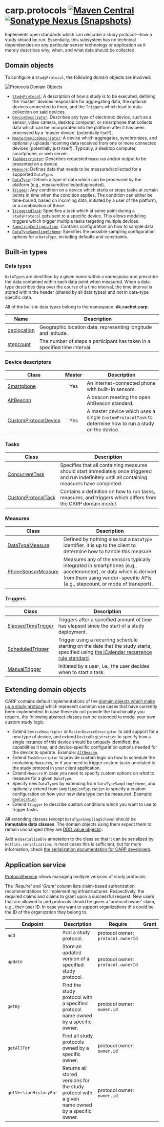 # carp.protocols [![Maven Central](https://maven-badges.herokuapp.com/maven-central/dk.cachet.carp.protocols/carp.protocols.core/badge.svg?color=orange)](https://mvnrepository.com/artifact/dk.cachet.carp.protocols) [![Sonatype Nexus (Snapshots)](https://img.shields.io/nexus/s/dk.cachet.carp.protocols/carp.protocols.core?server=https%3A%2F%2Foss.sonatype.org)](https://oss.sonatype.org/content/repositories/snapshots/dk/cachet/carp/protocols/) 

Implements open standards which can describe a study protocol—how a study should be run.
Essentially, this subsystem has no technical dependencies on any particular sensor technology or application as it merely describes why, when, and what data should be collected.

## Domain objects

To configure a `StudyProtocol`, the following domain objects are involved:

![Protocols Domain Objects](https://i.imgur.com/Qy9KIWS.png)

- [`StudyProtocol`](../carp.protocols.core/src/commonMain/kotlin/dk/cachet/carp/protocols/domain/StudyProtocol.kt):
A description of how a study is to be executed, defining the 'master' devices responsible for aggregating data, the optional devices connected to them, and the `Trigger`s which lead to data collection on said devices.
- [`DeviceDescriptor`](../carp.protocols.core/src/commonMain/kotlin/dk/cachet/carp/protocols/domain/devices/DeviceDescriptor.kt):
Describes any type of electronic device, such as a sensor, video camera, desktop computer, or smartphone that collects data which can be incorporated into the platform after it has been processed by a 'master device' (potentially itself).
- [`MasterDeviceDescriptor`](../carp.protocols.core/src/commonMain/kotlin/dk/cachet/carp/protocols/domain/devices/MasterDeviceDescriptor.kt):
A device which aggregates, synchronizes, and optionally uploads incoming data received from one or more connected devices (potentially just itself).
Typically, a desktop computer, smartphone, or web server.
- [`TaskDescriptor`](../carp.protocols.core/src/commonMain/kotlin/dk/cachet/carp/protocols/domain/tasks/TaskDescriptor.kt):
Describes requested `Measure`s and/or output to be presented on a device.
- [`Measure`](../carp.protocols.core/src/commonMain/kotlin/dk/cachet/carp/protocols/domain/tasks/measures/Measure.kt):
Defines data that needs to be measured/collected for a supported `DataType`.
- [`DataType`](../carp.protocols.core/src/commonMain/kotlin/dk/cachet/carp/protocols/domain/data/DataType.kt):
Defines a type of data which can be processed by the platform (e.g., measured/collected/uploaded).
- [`Trigger`](../carp.protocols.core/src/commonMain/kotlin/dk/cachet/carp/protocols/domain/triggers/Trigger.kt):
Any condition on a device which starts or stops tasks at certain points in time when the condition applies.
The condition can either be time-bound, based on incoming data, initiated by a user of the platform, or a combination of these.
- [`TriggeredTask`](../carp.protocols.core/src/commonMain/kotlin/dk/cachet/carp/protocols/domain/triggers/TriggeredTask.kt):
Specifies a task which at some point during a `StudyProtocol` gets sent to a specific device.
This allows modeling triggers which trigger multiple tasks targeting multiple devices.
- [`SamplingConfiguration`](../carp.protocols.core/src/commonMain/kotlin/dk/cachet/carp/protocols/domain/data/SamplingConfiguration.kt):
Contains configuration on how to sample data.
- [`DataTypeSamplingScheme`](../carp.protocols.core/src/commonMain/kotlin/dk/cachet/carp/protocols/domain/data/DataTypeSamplingScheme.kt):
Specifies the possible sampling configuration options for a `DataType`, including defaults and constraints.

## Built-in types

### Data types

`DataType`s are identified by a given _name_ within a _namespace_ and prescribe the data contained within each data point when measured.
When a data type describes data over the course of a time interval, the time interval is stored within the header (shared by all data types) and not in data-type specific data.

All of the built-in data types belong to the namespace: **dk.cachet.carp**.

| Name | Description |
| --- | --- |
| [geolocation](../carp.protocols.core/src/commonMain/kotlin/dk/cachet/carp/protocols/domain/data/carp/Geolocation.kt) | Geographic location data, representing longitude and latitude. |
| [stepcount](../carp.protocols.core/src/commonMain/kotlin/dk/cachet/carp/protocols/domain/data/carp/Stepcount.kt) | The number of steps a participant has taken in a specified time interval. |

### Device descriptors

| Class | Master | Description |
| --- | :---: | --- |
| [Smartphone](../carp.protocols.core/src/commonMain/kotlin/dk/cachet/carp/protocols/domain/devices/Smartphone.kt) | Yes | An internet-connected phone with built-in sensors. |
| [AltBeacon](../carp.protocols.core/src/commonMain/kotlin/dk/cachet/carp/protocols/domain/devices/AltBeacon.kt) | | A beacon meeting the open AltBeacon standard. |
| [CustomProtocolDevice](../carp.protocols.core/src/commonMain/kotlin/dk/cachet/carp/protocols/domain/devices/CustomProtocolDevice.kt) | Yes | A master device which uses a single `CustomProtocolTask` to determine how to run a study on the device. |

### Tasks

| Class | Description |
| --- | --- |
| [ConcurrentTask](../carp.protocols.core/src/commonMain/kotlin/dk/cachet/carp/protocols/domain/tasks/ConcurrentTask.kt) | Specifies that all containing measures should start immediately once triggered and run indefinitely until all containing measures have completed. |
| [CustomProtocolTask](../carp.protocols.core/src/commonMain/kotlin/dk/cachet/carp/protocols/domain/tasks/CustomProtocolTask.kt) | Contains a definition on how to run tasks, measures, and triggers which differs from the CARP domain model. |

### Measures

| Class | Description |
| --- | --- |
| [DataTypeMeasure](../carp.protocols.core/src/commonMain/kotlin/dk/cachet/carp/protocols/domain/tasks/measures/DataTypeMeasure.kt) | Defined by nothing else but a `DataType` identifier. It is up to the client to determine how to handle this measure. |
| [PhoneSensorMeasure](../carp.protocols.core/src/commonMain/kotlin/dk/cachet/carp/protocols/domain/tasks/measures/PhoneSensorMeasure.kt) | Measures any of the sensors typically integrated in smartphones (e.g., accelerometer), or data which is derived from them using vendor-specific APIs (e.g., stepcount, or mode of transport). |

### Triggers

| Class | Description |
| --- | --- |
| [ElapsedTimeTrigger](../carp.protocols.core/src/commonMain/kotlin/dk/cachet/carp/protocols/domain/triggers/ElapsedTimeTrigger.kt) | Triggers after a specified amount of time has elapsed since the start of a study deployment. |
| [ScheduledTrigger](../carp.protocols.core/src/commonMain/kotlin/dk/cachet/carp/protocols/domain/triggers/ScheduledTrigger.kt) | Trigger using a recurring schedule starting on the date that the study starts, specified using [the iCalendar recurrence rule standard](https://icalendar.org/iCalendar-RFC-5545/3-8-5-3-recurrence-rule.html). |
| [ManualTrigger](../carp.protocols.core/src/commonMain/kotlin/dk/cachet/carp/protocols/domain/triggers/ManualTrigger.kt) | Initiated by a user, i.e., the user decides when to start a task. |

## Extending domain objects

CARP contains default implementations of the [domain objects which make up a study protocol](#domain-objects) which represent common use cases that have currently been implemented.
In case these do not provide the functionality you require, the following abstract classes can be extended to model your own custom study logic:

- Extend `DeviceDescriptor` or `MasterDeviceDescriptor` to add support for a new type of device, and extend `DeviceRegistration` to specify how a single instance of this device should be uniquely identified, the capabilities it has, and device-specific configuration options needed for the device to operate.
Example: [`AltBeacon`](../carp.protocols.core/src/commonMain/kotlin/dk/cachet/carp/protocols/domain/devices/AltBeacon.kt).  
- Extend `TaskDescriptor` to provide custom logic on how to schedule the containing `Measure`s, or if you need to trigger custom tasks unrelated to the study protocol in your client application.
- Extend `Measure` in case you need to specify custom options on _what_ to measure for a given `DataType`.
- Specify new `DataType`s by extending from `DataTypeSamplingScheme`, and optionally extend from `SamplingConfiguration` to specify a custom configuration on _how_ your new data type can be measured.
Example: [`Geolocation`](../carp.protocols.core/src/commonMain/kotlin/dk/cachet/carp/protocols/domain/data/carp/Geolocation.kt)
- Extend `Trigger` to describe custom conditions which you want to use to trigger tasks.

All extending classes (except `DataTypeSamplingScheme`) should be **immutable data classes**.
The domain objects using them expect them to remain unchanged (they are [DDD value objects](https://deviq.com/value-object/)).

Add a `@Serializable` annotation to the class so that it can be serialized by `kotlinx.serialization`.
In most cases this is sufficient, but for more information, check [the serialization documentation for CARP developers](serialization.md).

## Application service

[ProtocolService](../carp.protocols.core/src/commonMain/kotlin/dk/cachet/carp/protocols/application/ProtocolService.kt) allows managing multiple versions of study protocols.

The _'Require'_ and _'Grant'_ column lists claim-based authorization recommendations for implementing infrastructures.
Respectively, the required claims and claims to grant upon a successful request.
New users that are allowed to add protocols should be given a 'protocol owner' claim, e.g., their user ID.
In case you want to support organizations this could be the ID of the organization they belong to.

| Endpoint | Description | Require | Grant |
| --- | --- | --- | --- |
| `add` | Add a study protocol. | protocol owner: `protocol.ownerId` |  |
| `update` | Store an updated version of a specified study protocol. | protocol owner: `protocol.ownerId` | |
| `getBy` | Find the study protocol with a specified protocol name owned by a specific owner. | protocol owner: `owner.id` | |
| `getAllFor` | Find all study protocols owned by a specific owner. | protocol owner: `owner.id` | |
| `getVersionHistoryFor` | Returns all stored versions for the study protocol with a given name owned by a specific owner. |  protocol owner: `owner.id` | |